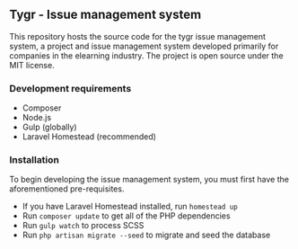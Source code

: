 ## Tygr - Issue management system

This repository hosts the source code for the tygr issue management system, a project and issue management system developed primarily for companies in the elearning industry. The project is open source under the MIT license.

### Development requirements

* Composer
* Node.js
* Gulp (globally)
* Laravel Homestead (recommended)

### Installation

To begin developing the issue management system, you must first have the aforementioned pre-requisites.

* If you have Laravel Homestead installed, run `homestead up`
* Run `composer update` to get all of the PHP dependencies
* Run `gulp watch` to process SCSS
* Run `php artisan migrate --seed` to migrate and seed the database

